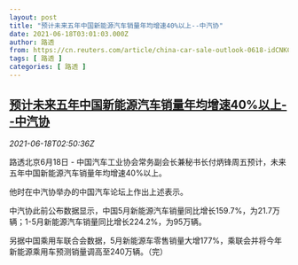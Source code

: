 ```yaml
---
layout: post
title: "预计未来五年中国新能源汽车销量年均增速40%以上--中汽协"
date: 2021-06-18T03:01:03.000Z
author: 路透
from: https://cn.reuters.com/article/china-car-sale-outlook-0618-idCNKCS2DU08B
tags: [ 路透 ]
categories: [ 路透 ]
---
```

<!--1623985263000-->
[预计未来五年中国新能源汽车销量年均增速40%以上--中汽协](https://cn.reuters.com/article/china-car-sale-outlook-0618-idCNKCS2DU08B)
------

<div>
<div><i>2021-06-18T02:50:36Z</i></div><p>路透北京6月18日 - 中国汽车工业协会常务副会长兼秘书长付炳锋周五预计，未来五年中国新能源汽车销量年均增速40%以上。</p><p>他时在中汽协举办的中国汽车论坛上作出上述表示。</p><p>中汽协此前公布数据显示，中国5月新能源汽车销量同比增长159.7%，为21.7万辆；1-5月新能源汽车销量同比增长224.2%，为95万辆。</p><p>另据中国乘用车联合会数据，5月新能源车零售销量大增177%，乘联会并将今年新能源乘用车预测销量调高至240万辆。（完）</p>
</div>
